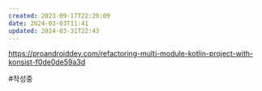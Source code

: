 ```yaml
---
created: 2023-09-17T22:20:09
date: 2024-03-03T11:41
updated: 2024-03-31T22:43
---
```

https://proandroiddev.com/refactoring-multi-module-kotlin-project-with-konsist-f0de0de59a3d

#작성중 